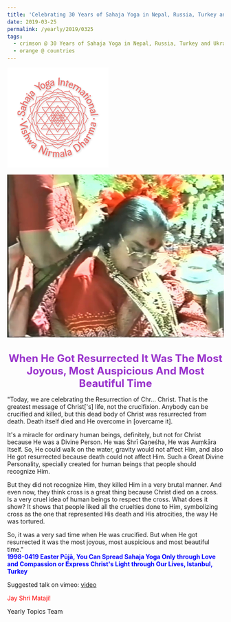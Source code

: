 ```yaml
---
title: 'Celebrating 30 Years of Sahaja Yoga in Nepal, Russia, Turkey and Ukraine, Post 9'
date: 2019-03-25
permalink: /yearly/2019/0325
tags:
  - crimson @ 30 Years of Sahaja Yoga in Nepal, Russia, Turkey and Ukraine
  - orange @ countries
---
```


![PICTURE 9](/images/image9.png)

<div style="text-align: center"><img src="/images/image16.png" /></div>

<br>
<p style="color:DarkOrchid; text-align:center">
<font size="+2"><b>When He Got Resurrected It Was The Most Joyous, Most Auspicious And Most Beautiful Time</b><br></font>
</p>

<p>
"Today, we are celebrating the Resurrection of Chr... Christ. That is the greatest message of Christ['s] life, not the crucifixion. Anybody can be crucified and killed, but this dead body of Christ was resurrected from death. Death itself died and He overcome in [overcame it].<br> 

It's a miracle for ordinary human beings, definitely, but not for Christ because He was a Divine Person. He was Śhrī Gaṇeśha, He was Auṃkāra Itself. So, He could walk on the water, gravity would not affect Him, and also He got resurrected because death could not affect Him. Such a Great Divine Personality, specially created for human beings that people should recognize Him.<br> 

But they did not recognize Him, they killed Him in a very brutal manner. And even now, they think cross is a great thing because Christ died on a cross. Is a very cruel idea of human beings to respect the cross. What does it show? It shows that people liked all the cruelties done to Him, symbolizing cross as the one that represented His death and His atrocities, the way He was tortured.<br>

So, it was a very sad time when He was crucified. But when He got resurrected it was the most joyous, most auspicious and most beautiful time."<br>
<font color="blue"><b>1998-0419 Easter Pūjā, You Can Spread Sahaja Yoga Only through Love and Compassion or Express Christ's Light through Our Lives, Istanbul, Turkey</b></font><br>
</p>

Suggested talk on vimeo: <a href="https://vimeo.com/22432415"> video</a>

<p style="color:red;">Jay Shri Mataji!<br></p>

Yearly Topics Team